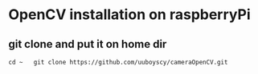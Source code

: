 # OpenCV installation on raspberryPi
## git clone and put it on home dir
``
cd ~  
git clone https://github.com/uuboyscy/cameraOpenCV.git  
``
